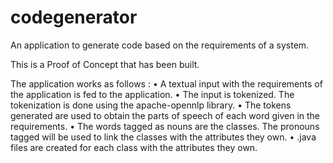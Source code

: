 codegenerator
=============

An application to generate code based on the requirements of a system.

This is a Proof of Concept that has been built.  

The application works as follows : 
• A textual input with the requirements of the application is fed to the application.
• The input is tokenized. The tokenization is done using the apache-opennlp library.
• The tokens generated are used to obtain the parts of speech of each word given in the requirements.
• The words tagged as nouns are the classes. The pronouns tagged will be used to link the classes with the attributes they own.
• .java files are created for each class with the attributes they own.
